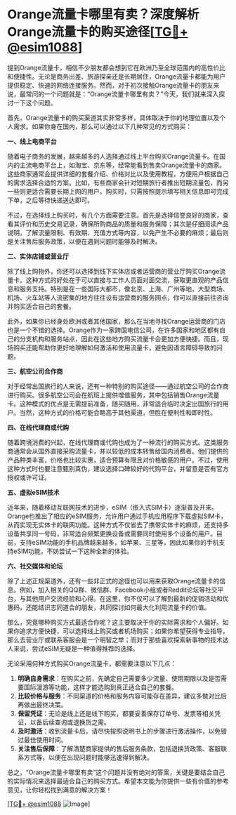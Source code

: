 # Orange流量卡哪里有卖？深度解析Orange流量卡的购买途径[[TG💪+ @esim1088](https://t.me/s/esim1088)]

提到Orange流量卡，相信不少朋友都会想到它在欧洲乃至全球范围内的高性价比和便捷性。无论是商务出差、旅游探亲还是长期居住，Orange流量卡都能为用户提供稳定、快速的网络连接服务。然而，对于初次接触Orange流量卡的朋友来说，最常问的一个问题就是：“Orange流量卡哪里有卖？”今天，我们就来深入探讨一下这个问题。

首先，Orange流量卡的购买渠道其实非常多样，具体取决于你的地理位置以及个人需求。如果你身在国内，那么可以通过以下几种常见的方式购买：

**一、线上电商平台**

随着电子商务的发展，越来越多的人选择通过线上平台购买Orange流量卡。在国内的主流电商平台上，如淘宝、京东等，经常能看到售卖Orange流量卡的商家。这些商家通常会提供详细的套餐介绍、价格对比以及使用教程，方便用户根据自己的需求选择合适的方案。比如，有些商家会针对短期旅行者推出短期流量包，而另一些则更适合需要长期上网的用户。购买时，只需按照提示填写相关信息即可完成下单，之后等待快递送达即可。

不过，在选择线上购买时，有几个方面需要注意。首先是选择信誉良好的商家，查看其评价和历史交易记录，确保所购商品的质量和服务保障；其次是仔细阅读产品说明，了解流量限制、有效期、充值方式等内容，以免产生不必要的麻烦；最后则是关注售后服务政策，以便在遇到问题时能够及时解决。

**二、实体店铺或营业厅**

除了线上购物外，你还可以选择到线下实体店或者运营商的营业厅购买Orange流量卡。这种方式的好处在于可以直接与工作人员面对面交流，获取更直观的产品信息和服务支持。特别是在一些国际大都市，像北京、上海、广州等地，大型商场、机场、火车站等人流密集的地方往往设有运营商的服务网点，你可以直接前往咨询并购买适合自己的套餐。

此外，如果你已经身处欧洲或者其他国家，那么在当地寻找Orange运营商的门店也是一个不错的选择。Orange作为一家跨国电信公司，在许多国家和地区都有自己的分支机构和服务站点，因此在这些地方购买流量卡会更加方便快捷。而且，现场购买还能帮助你更好地理解如何激活和使用流量卡，避免因语言障碍导致的问题。

**三、航空公司合作商**

对于经常出国旅行的人来说，还有一种特别的购买途径——通过航空公司的合作商进行购买。很多航空公司会在航班上提供增值服务，其中包括销售Orange流量卡。这种模式的优点是无需提前准备，随买随用，非常适合临时决定出国旅行的用户。当然，这种方式的价格可能会略高于其他渠道，但胜在便利性和即时性。

**四、在线代理商或代购**

随着跨境消费的兴起，在线代理商或代购也成为了一种流行的购买方式。这类服务商通常会从国外直接采购流量卡，并以较低的成本转售给国内消费者。他们提供的产品种类丰富，价格也比较实惠，适合预算有限且对价格敏感的用户。不过，使用这种方式时也要注意甄别真伪，建议选择口碑较好的代购平台，并留意是否有官方授权或许可证。

**五、虚拟eSIM技术**

近年来，随着移动互联网技术的进步，eSIM（嵌入式SIM卡）逐渐普及开来。Orange也推出了相应的eSIM服务，允许用户通过手机应用程序下载虚拟SIM卡，从而实现无实体卡的联网功能。这种方式不仅省去了携带实体卡的麻烦，还支持多设备共享同一号码，非常适合频繁更换设备或需要同时使用多个设备的用户。目前，支持eSIM功能的手机品牌越来越多，如苹果、三星等，因此如果你的手机支持eSIM功能，不妨尝试一下这种全新的体验。

**六、社交媒体和论坛**

除了上述正规渠道外，还有一些非正式的途径也可以用来获取Orange流量卡的信息。例如，加入相关的QQ群、微信群、Facebook小组或者Reddit论坛等社交平台，与其他用户交流经验和心得。在这里，你不仅可以了解到最新的促销活动和优惠码，还能结识志同道合的朋友，共同探讨如何最大化利用流量卡的价值。

那么，究竟哪种购买方式最适合你呢？这主要取决于你的实际需求和个人偏好。如果你追求方便快捷，可以选择线上购买或者机场购买；如果你希望获得专业指导，那么去营业厅或联系客服会是一个明智之举；而对于那些喜欢探索新事物的技术达人来说，尝试eSIM无疑是一种值得推荐的选择。

无论采用何种方式购买Orange流量卡，都需要注意以下几点：

1. **明确自身需求**：在购买之前，先确定自己需要多少流量、使用期限以及是否需要国际漫游等功能，这样才能选购到真正适合自己的套餐。
2. **比较价格与服务**：不同渠道的价格和服务内容可能存在差异，建议多做对比后再做出最终决策。
3. **保留凭证**：无论是线上还是线下购买，都要妥善保存订单号、发票等相关凭证，以备后续查询或退换货之需。
4. **及时激活**：收到流量卡后，请尽快按照说明书上的步骤进行激活操作，以免错过最佳使用时间。
5. **关注售后保障**：了解清楚商家提供的售后服务条款，包括退换货政策、客服联系方式等，以便在出现问题时能够迅速得到解决。

总之，“Orange流量卡哪里有卖”这个问题并没有绝对的答案，关键是要结合自己的实际情况来选择最适合自己的购买方式。希望本文能为你提供一些有价值的参考意见，让你轻松找到满意的解决方案！

[[TG💪+ @esim1088](https://t.me/s/esim1088) ![Image](https://i.postimg.cc/4NQfJmqS/Snipaste-2025-05-13-00-14-12.png)]
